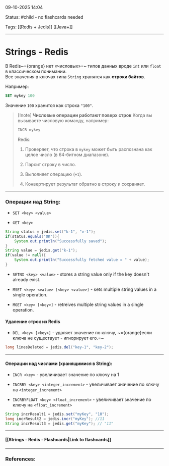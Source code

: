 
09-10-2025 14:04

Status: #child - no flashcards needed

Tags: [[Redis + Jedis]] [[Java+]]

---
# Strings - Redis

В Redis~={orange} нет «числовых»=~ типов данных вроде `int` или `float` в классическом понимании.  
Все значения в ключах типа `String` хранятся как **строки байтов**.

Например:
```SQL
SET mykey 100
```
Значение `100` хранится как строка `"100"`.


> [!note]  **Числовые операции работают поверх строк**
Когда вы вызываете числовую команду, например:
>```sql
>INCR mykey
>```
>Redis:
>
>1. Проверяет, что строка в `mykey` может быть распознана как целое число (в 64-битном диапазоне).
>
>   
>1. Парсит строку в число.
  > 
>2. Выполняет операцию (`+1`).
 >  
>3. Конвертирует результат обратно в строку и сохраняет.

---

### Операции над String:

- `SET <key> <value>`
	
- `GET <key>`
	
```java
String status = jedis.set("k-1", "v-1");
if(status.equals("OK")){
	System.out.println("Successfully saved");
}
String value = jedis.get("k-1");
if(value != null){
	System.out.println("Successfully fetched value = " + value);
}
```

- `SETNX <key> <value>` - stores a string value only if the key doesn't already exist.
	
- `MSET <key> <value> [<key> <value>]` - sets multiple string values in a single operation.
	
- `MGET <key> [<key>]` - retreives multiple string values in a single operation.


#### Удаление строк из Redis

- `DEL <key> [<key>]` - удаляет значение по ключу, ~={orange}если ключа не существует - игнорирует его.=~

```java
long linesDeleted = jedis.del("key-1", "key-2"); 
```



---
#### Операции над числами (хранящимися в String):

- `INCR <key>` - увеличивает значение по ключу на 1
	
- `INCRBY <key> <integer_increment>` - увеличивает значение по ключу на `<integer_increment>` 
	
- `INCRBYFLOAT <key> <float_increment>` - увеличивает значение по ключу на `<float_increment>` 


```java
String incrResult1 = jedis.set("myKey", "10");
long incrResult2 = jedis.incr("myKey"); //11
String incrResult3 = jedis.get("myKey"); // "11"
```




----
#### [[Strings - Redis - Flashcards|Link to flashcards]]



---
### References:

